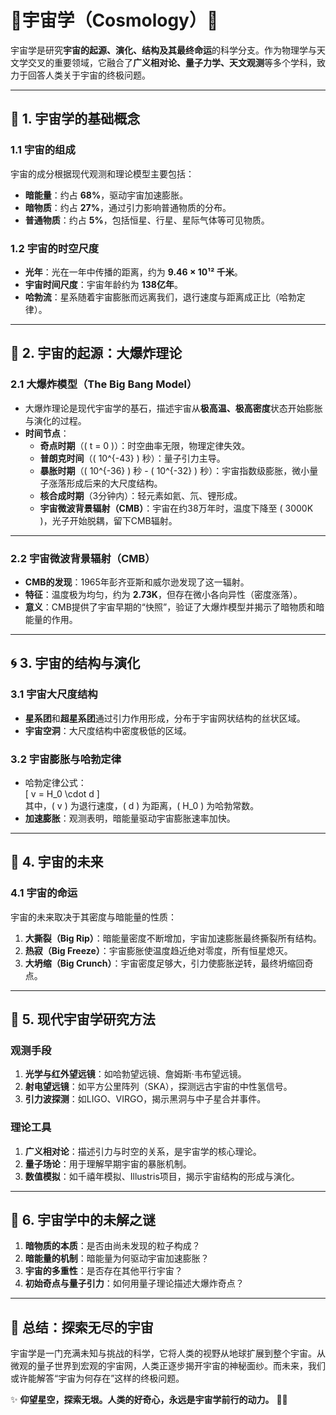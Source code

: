 # 🌌宇宙学（Cosmology）🌌  

宇宙学是研究**宇宙的起源、演化、结构及其最终命运**的科学分支。作为物理学与天文学交叉的重要领域，它融合了**广义相对论、量子力学、天文观测**等多个学科，致力于回答人类关于宇宙的终极问题。  

---

## 🔭 **1. 宇宙学的基础概念**  

### **1.1 宇宙的组成**  
宇宙的成分根据现代观测和理论模型主要包括：  
- **暗能量**：约占 **68%**，驱动宇宙加速膨胀。  
- **暗物质**：约占 **27%**，通过引力影响普通物质的分布。  
- **普通物质**：约占 **5%**，包括恒星、行星、星际气体等可见物质。  

### **1.2 宇宙的时空尺度**  
- **光年**：光在一年中传播的距离，约为 **9.46 × 10¹² 千米**。  
- **宇宙时间尺度**：宇宙年龄约为 **138亿年**。  
- **哈勃流**：星系随着宇宙膨胀而远离我们，退行速度与距离成正比（哈勃定律）。  

---

## 🌌 **2. 宇宙的起源：大爆炸理论**  

### **2.1 大爆炸模型（The Big Bang Model）**  
- 大爆炸理论是现代宇宙学的基石，描述宇宙从**极高温、极高密度**状态开始膨胀与演化的过程。  
- **时间节点**：  
  - **奇点时期**（\( t = 0 \)）：时空曲率无限，物理定律失效。  
  - **普朗克时间**（\( 10^{-43} \) 秒）：量子引力主导。  
  - **暴胀时期**（\( 10^{-36} \) 秒 - \( 10^{-32} \) 秒）：宇宙指数级膨胀，微小量子涨落形成后来的大尺度结构。  
  - **核合成时期**（3分钟内）：轻元素如氦、氘、锂形成。  
  - **宇宙微波背景辐射（CMB）**：宇宙在约38万年时，温度下降至 \( 3000K \)，光子开始脱耦，留下CMB辐射。  

---

### **2.2 宇宙微波背景辐射（CMB）**  
- **CMB的发现**：1965年彭齐亚斯和威尔逊发现了这一辐射。  
- **特征**：温度极为均匀，约为 **2.73K**，但存在微小各向异性（密度涨落）。  
- **意义**：CMB提供了宇宙早期的“快照”，验证了大爆炸模型并揭示了暗物质和暗能量的作用。  

---

## 🌀 3. 宇宙的结构与演化  

### 3.1 宇宙大尺度结构  
- **星系团**和**超星系团**通过引力作用形成，分布于宇宙网状结构的丝状区域。  
- **宇宙空洞**：大尺度结构中密度极低的区域。  

### **3.2 宇宙膨胀与哈勃定律**  
- 哈勃定律公式：  
  \[ v = H_0 \cdot d \]  
  其中，\( v \) 为退行速度，\( d \) 为距离，\( H_0 \) 为哈勃常数。  
- **加速膨胀**：观测表明，暗能量驱动宇宙膨胀速率加快。  

---

## 🌌 **4. 宇宙的未来**  

### **4.1 宇宙的命运**  
宇宙的未来取决于其密度与暗能量的性质：  
1. **大撕裂（Big Rip）**：暗能量密度不断增加，宇宙加速膨胀最终撕裂所有结构。  
2. **热寂（Big Freeze）**：宇宙膨胀使温度趋近绝对零度，所有恒星熄灭。  
3. **大坍缩（Big Crunch）**：宇宙密度足够大，引力使膨胀逆转，最终坍缩回奇点。  

---

## 🔬 **5. 现代宇宙学研究方法**  

### **观测手段**  
1. **光学与红外望远镜**：如哈勃望远镜、詹姆斯·韦布望远镜。  
2. **射电望远镜**：如平方公里阵列（SKA），探测远古宇宙的中性氢信号。  
3. **引力波探测**：如LIGO、VIRGO，揭示黑洞与中子星合并事件。  

### **理论工具**  
1. **广义相对论**：描述引力与时空的关系，是宇宙学的核心理论。  
2. **量子场论**：用于理解早期宇宙的暴胀机制。  
3. **数值模拟**：如千禧年模拟、Illustris项目，揭示宇宙结构的形成与演化。  

---

## 🌠 **6. 宇宙学中的未解之谜**  

1. **暗物质的本质**：是否由尚未发现的粒子构成？  
2. **暗能量的机制**：暗能量为何驱动宇宙加速膨胀？  
3. **宇宙的多重性**：是否存在其他平行宇宙？  
4. **初始奇点与量子引力**：如何用量子理论描述大爆炸奇点？  

---

## 🌌 **总结：探索无尽的宇宙**  

宇宙学是一门充满未知与挑战的科学，它将人类的视野从地球扩展到整个宇宙。从微观的量子世界到宏观的宇宙网，人类正逐步揭开宇宙的神秘面纱。而未来，我们或许能解答“宇宙为何存在”这样的终极问题。  

✨ **仰望星空，探索无垠。人类的好奇心，永远是宇宙学前行的动力。** 🚀🌌